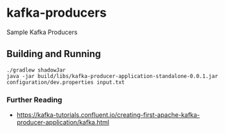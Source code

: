 # kafka-producers
Sample Kafka Producers

## Building and Running

```
./gradlew shadowJar
java -jar build/libs/kafka-producer-application-standalone-0.0.1.jar configuration/dev.properties input.txt
```

### Further Reading
- https://kafka-tutorials.confluent.io/creating-first-apache-kafka-producer-application/kafka.html